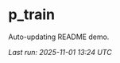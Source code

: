 # p_train

Auto-updating README demo.

<!--START_SECTION:status-->
_Last run: 2025-11-01 13:24 UTC_
<!--END_SECTION:status-->
















































































































































































































































































































































































































































































































































































































































































































































































































































































































































































































































































































































































































































































































































































































































































































































































































































































































